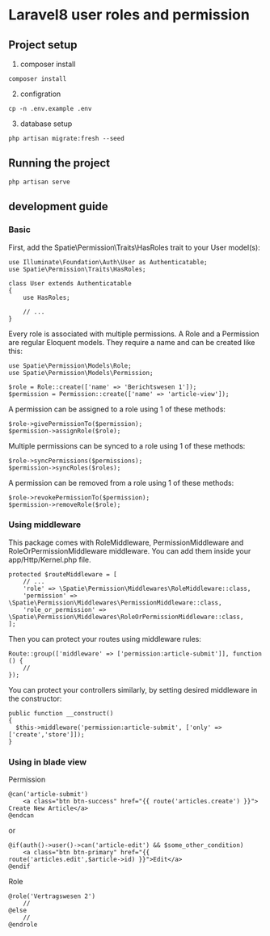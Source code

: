 # Laravel8 user roles and permission

## Project setup

1. composer install
```
composer install
```

2. configration
```
cp -n .env.example .env
```

3. database setup
```
php artisan migrate:fresh --seed
```

## Running the project
```
php artisan serve
```

## development guide

### Basic
First, add the Spatie\Permission\Traits\HasRoles trait to your User model(s):
```
use Illuminate\Foundation\Auth\User as Authenticatable;
use Spatie\Permission\Traits\HasRoles;

class User extends Authenticatable
{
    use HasRoles;

    // ...
}
```
Every role is associated with multiple permissions. A Role and a Permission are regular Eloquent models. They require a name and can be created like this:
```
use Spatie\Permission\Models\Role;
use Spatie\Permission\Models\Permission;

$role = Role::create(['name' => 'Berichtswesen 1']);
$permission = Permission::create(['name' => 'article-view']);
```
A permission can be assigned to a role using 1 of these methods:
```
$role->givePermissionTo($permission);
$permission->assignRole($role);
```
Multiple permissions can be synced to a role using 1 of these methods:
```
$role->syncPermissions($permissions);
$permission->syncRoles($roles);
```
A permission can be removed from a role using 1 of these methods:
```
$role->revokePermissionTo($permission);
$permission->removeRole($role);
```

### Using middleware
This package comes with RoleMiddleware, PermissionMiddleware and RoleOrPermissionMiddleware middleware. You can add them inside your app/Http/Kernel.php file.
```
protected $routeMiddleware = [
    // ...
    'role' => \Spatie\Permission\Middlewares\RoleMiddleware::class,
    'permission' => \Spatie\Permission\Middlewares\PermissionMiddleware::class,
    'role_or_permission' => \Spatie\Permission\Middlewares\RoleOrPermissionMiddleware::class,
];
```

Then you can protect your routes using middleware rules:
```
Route::group(['middleware' => ['permission:article-submit']], function () {
    //
});
```

You can protect your controllers similarly, by setting desired middleware in the constructor:
```
public function __construct()
{
  $this->middleware('permission:article-submit', ['only' => ['create','store']]);
}
```
### Using in blade view

Permission
```
@can('article-submit')
    <a class="btn btn-success" href="{{ route('articles.create') }}"> Create New Article</a>
@endcan
```
or
```
@if(auth()->user()->can('article-edit') && $some_other_condition)
    <a class="btn btn-primary" href="{{ route('articles.edit',$article->id) }}">Edit</a>
@endif
```

Role
```
@role('Vertragswesen 2')
    //
@else
    //
@endrole
```